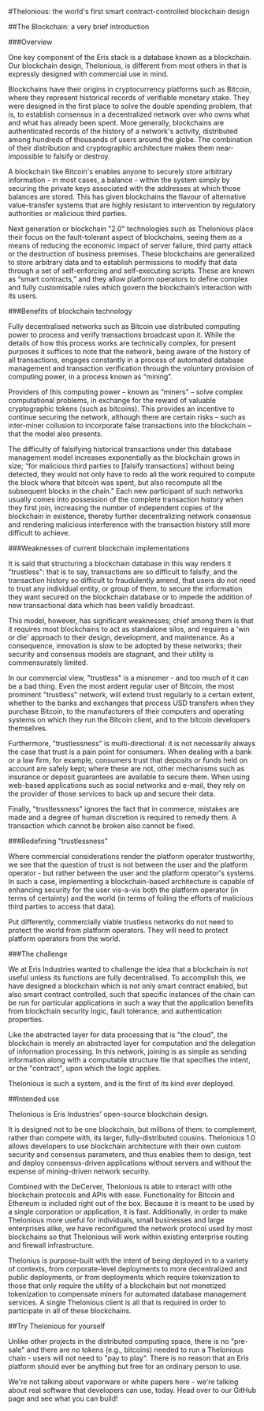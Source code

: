 #Thelonious: the world's first smart contract-controlled blockchain design 

##The Blockchain: a very brief introduction

###Overview

One key component of the Eris stack is a database known as a blockchain. Our blockchain design, Thelonious, is different from most others in that is expressly designed with commercial use in mind.

Blockchains have their origins in cryptocurrency platforms such as Bitcoin, where they represent historical records of verifiable monetary stake. They were designed in the first place to solve the double spending problem, that is, to establish consensus in a decentralized network over who owns what and what has already been spent. More generally, blockchains are authenticated records of the history of a network's activity, distributed among hundreds of thousands of users around the globe. The combination of their distribution and cryptographic architecture makes them near-impossible to falsify or destroy.

A blockchain like Bitcoin's enables anyone to securely store arbitrary information - in most cases, a balance - within the system simply by securing the private keys associated with the addresses at which those balances are stored. This has given blockchains the flavour of alternative value-transfer systems that are highly resistant to intervention by regulatory authorities or malicious third parties. 

Next generation or blockchain "2.0" technologies such as Thelonious place their focus on the fault-tolerant aspect of blockchains, seeing them as a means of reducing the economic impact of server failure, third party attack or the destruction of business premises. These blockchains are generalized to store arbitrary data and to establish permissions to modify that data through a set of self-enforcing and self-executing scripts. These are known as “smart contracts,” and they allow platform operators to define complex and fully customisable rules which govern the blockchain’s interaction with its users.

###Benefits of blockchain technology

Fully decentralised networks such as Bitcoin use distributed computing power to process and verify transactions broadcast upon it.  While the details of how this process works are technically complex, for present purposes it suffices to note that the network, being aware of the history of all transactions, engages constantly in a process of automated database management and transaction verification through the voluntary provision of computing power, in a process known as “mining”. 

Providers of this computing power – known as “miners” – solve complex computational problems, in exchange for the reward of valuable cryptographic tokens (such as bitcoins). This provides an incentive to continue securing the network, although there are certain risks – such as inter-miner collusion to incorporate false transactions into the blockchain – that the model also presents.

The difficulty of falsifying historical transactions under this database management model increases exponentially as the blockchain grows in size; “for malicious third parties to [falsify transactions] without being detected, they would not only have to redo all the work required to compute the block where that bitcoin was spent, but also recompute all the subsequent blocks in the chain.” Each new participant of such networks usually comes into possession of the complete transaction history when they first join, increasing the number of independent copies of the blockchain in existence, thereby further decentralizing network consensus and rendering malicious interference with the transaction history still more difficult to achieve.

###Weaknesses of current blockchain implementations

It is said that structuring a blockchain database in this way renders it "trustless": that is to say, transactions are so difficult to falsify, and the transaction history so difficult to fraudulently amend, that users do not need to trust any individual entity, or group of them, to secure the information they want secured on the blockchain database or to impede the addition of new transactional data which has been validly broadcast. 

This model, however, has significant weaknesses; chief among them is that it requires most blockchains to act as standalone silos, and requires a 'win or die' approach to their design, development, and maintenance. As a consequence, innovation is slow to be adopted by these networks; their security and consensus models are stagnant, and their utility is commensurately limited. 

In our commercial view, "trustless" is a misnomer - and too much of it can be a bad thing. Even the most ardent regular user of Bitcoin, the most prominent "trustless" network, will extend trust regularly to a certain extent, whether to the banks and exchanges that process USD transfers when they purchase Bitcoin, to the manufacturers of their computers and operating systems on which they run the Bitcoin client, and to the bitcoin developers themselves. 

Furthermore, "trustlessness" is multi-directional: it is not necessarily always the case that trust is a pain point for consumers. When dealing with a bank or a law firm, for example, consumers trust that deposits or funds held on account are safely kept; where these are not, other mechanisms such as insurance or deposit guarantees are available to secure them. When using web-based applications such as social networks and e-mail, they rely on the provider of those services to back up and secure their data.

Finally, "trustlessness" ignores the fact that in commerce, mistakes are made and a degree of human discretion is required to remedy them. A transaction which cannot be broken also cannot be fixed.

###Redefining "trustlessness"

Where commercial considerations render the platform operator trustworthy, we see that the question of trust is not between the user and the platform operator - but rather between the user and the platform operator's systems. In such a case, implementing a blockchain-based architecture is capable of enhancing security for the user vis-a-vis both the platform operator (in terms of certainty) and the world (in terms of foiling the efforts of malicious third parties to access that data).

Put differently, commercially viable trustless networks do not need to protect the world from platform operators. They will need to protect platform operators from the world. 

###The challenge

We at Eris Industries wanted to challenge the idea that a blockchain is not useful unless its functions are fully decentralised. To accomplish this, we have designed a blockchain which is not only smart contract enabled, but also smart contract controlled, such that specific instances of the chain can be run for particular applications in such a way that the application benefits from blockchain security logic, fault tolerance, and authentication properties.

Like the abstracted layer for data processing that is "the cloud", the blockchain is merely an abstracted layer for computation and the delegation of information processing. In this network, joining is as simple as sending information along with a computable structure file that specifies the intent, or the "contract", upon which the logic applies. 

Thelonious is such a system, and is the first of its kind ever deployed.

##Intended use

Thelonious is Eris Industries' open-source blockchain design. 

It is designed not to be one blockchain, but millions of them: to complement, rather than compete with, its larger, fully-distributed cousins.  Thelonious 1.0 allows developers to use blockchain architecture with their own custom security and consensus parameters, and thus enables them to design, test and deploy consensus-driven applications without servers and without the expense of mining-driven network security. 

Combined with the DeCerver, Thelonious is able to interact with othe blockchain protocols and APIs with ease. Functionality for Bitcoin and Ethereum is included right out of the box. Because it is meant to be used by a single corporation or application, it is fast. Additionally, in order to make Thelonious more useful for individuals, small businesses and large enterprises alike, we have reconfigured the network protocol used by most blockchains so that Thelonious will work within existing enterprise routing and firewall infrastructure.

Thelonius is purpose-built with the intent of being deployed in to a variety of contexts, from corporate-level deployments to more decentralized and public deployments, or from deployments which require tokenization to those that only require the utility of a blockchain but not monetized tokenization to compensate miners for automated database management services. A single Thelonious client is all that is required in order to participate in all of these blockchains. 

##Try Thelonious for yourself

Unlike other projects in the distributed computing space, there is no "pre-sale" and there are no tokens (e.g., bitcoins) needed to run a Thelonious chain - users will not need to "pay to play". There is no reason that an Eris platform should ever be anything but free for an ordinary person to use.

We're not talking about vaporware or white papers here - we're talking about real software that developers can use, today. Head over to our GitHub page and see what you can build! 

